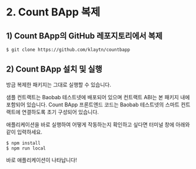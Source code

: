 # 2. Count BApp 복제 <a id="2-clone-count-bapp"></a>

## 1\) Count BApp의 GitHub 레포지토리에서 복제 <a id="1-clone-count-bapp-repository"></a>

```text
$ git clone https://github.com/klaytn/countbapp
```

## 2\) Count BApp 설치 및 실행 <a id="2-install-run-count-bapp"></a>

방금 복제한 패키지는 그대로 실행할 수 있습니다.

샘플 컨트랙트는 Baobab 테스트넷에 배포되어 있으며 컨트랙트 ABI는 본 패키지 내에 포함되어 있습니다. Count BApp 프론트엔드 코드는 Baobab 테스트넷의 스마트 컨트랙트에 연결하도록 초기 구성되어 있습니다.

애플리케이션을 바로 실행하여 어떻게 작동하는지 확인하고 싶다면 터미널 창에 아래와 같이 입력하세요.

```text
$ npm install
$ npm run local
```

바로 애플리케이션이 나타납니다!

